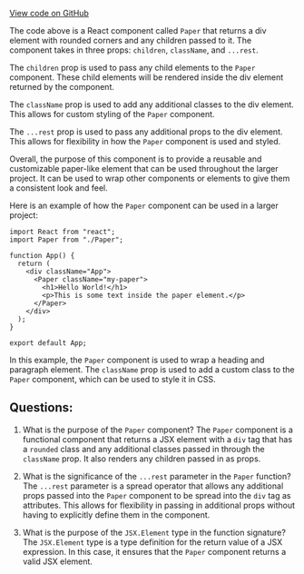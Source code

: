 [View code on GitHub](zoo-labs/zoo/blob/master/core/src/components/Paper/index.tsx)

The code above is a React component called `Paper` that returns a div element with rounded corners and any children passed to it. The component takes in three props: `children`, `className`, and `...rest`. 

The `children` prop is used to pass any child elements to the `Paper` component. These child elements will be rendered inside the div element returned by the component. 

The `className` prop is used to add any additional classes to the div element. This allows for custom styling of the `Paper` component. 

The `...rest` prop is used to pass any additional props to the div element. This allows for flexibility in how the `Paper` component is used and styled. 

Overall, the purpose of this component is to provide a reusable and customizable paper-like element that can be used throughout the larger project. It can be used to wrap other components or elements to give them a consistent look and feel. 

Here is an example of how the `Paper` component can be used in a larger project:

```
import React from "react";
import Paper from "./Paper";

function App() {
  return (
    <div className="App">
      <Paper className="my-paper">
        <h1>Hello World!</h1>
        <p>This is some text inside the paper element.</p>
      </Paper>
    </div>
  );
}

export default App;
```

In this example, the `Paper` component is used to wrap a heading and paragraph element. The `className` prop is used to add a custom class to the `Paper` component, which can be used to style it in CSS.
## Questions: 
 1. What is the purpose of the `Paper` component?
   The `Paper` component is a functional component that returns a JSX element with a `div` tag that has a `rounded` class and any additional classes passed in through the `className` prop. It also renders any children passed in as props.

2. What is the significance of the `...rest` parameter in the `Paper` function?
   The `...rest` parameter is a spread operator that allows any additional props passed into the `Paper` component to be spread into the `div` tag as attributes. This allows for flexibility in passing in additional props without having to explicitly define them in the component.

3. What is the purpose of the `JSX.Element` type in the function signature?
   The `JSX.Element` type is a type definition for the return value of a JSX expression. In this case, it ensures that the `Paper` component returns a valid JSX element.